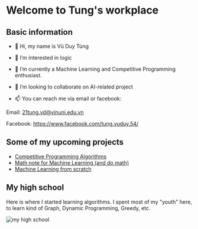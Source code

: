 # Welcome to Tung's workplace


## Basic information
- 👋 Hi, my name is Vũ Duy Tùng

- 👀 I’m interested in logic

- 🌱 I’m currently a Machine Learning and Competitive Programming enthusiast. 

- 💞️ I’m looking to collaborate on AI-related project

- 📫 You can reach me via email or facebook:

Email: 21tung.vd@vinuni.edu.vn

Facebook: https://www.facebook.com/tung.vuduy.54/

## Some of my upcoming projects
- [Competitive Programming Algorithms](https://github.com/vu-duy-tung/CP-Algorithm)
- [Math note for Machine Learning (and do math)](https://github.com/vu-duy-tung/Mathematic-for-machine-learning)
- [Machine Learning from scratch](https://github.com/vu-duy-tung/ML-from-scratch)

## My high school
Here is where I started learning algorithms. I spent most of my "youth" here, to learn kind of Graph, Dynamic Programming, Greedy, etc.

![my high school](https://scontent.fsgn15-1.fna.fbcdn.net/v/t39.30808-6/236899554_4442753122449664_2061037371683072666_n.jpg?_nc_cat=108&ccb=1-7&_nc_sid=e3f864&_nc_ohc=Jey5QwQl9uQAX9QY9Q7&_nc_ht=scontent.fsgn15-1.fna&oh=00_AfBGd-25qejxHF3MMAa6cHTJ-hDwDP4gELkeed9XJFZq8A&oe=63CA9586)
